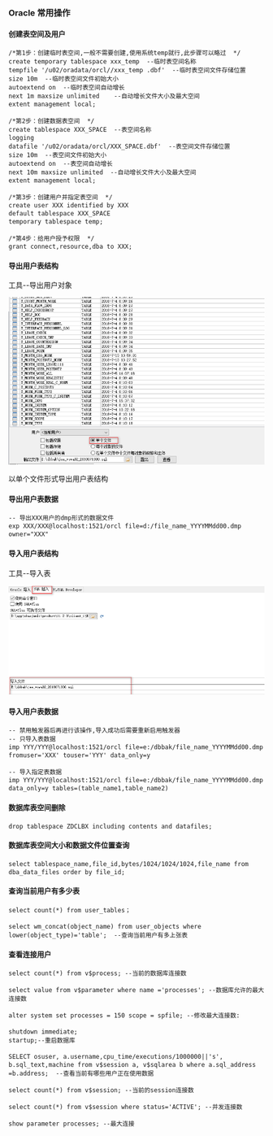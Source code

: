 ### Oracle 常用操作
#### 创建表空间及用户
```
/*第1步：创建临时表空间,一般不需要创建,使用系统temp就行,此步骤可以略过  */
create temporary tablespace xxx_temp  --临时表空间名称
tempfile '/u02/oradata/orcl//xxx_temp .dbf'  --临时表空间文件存储位置
size 10m  --临时表空间文件初始大小
autoextend on  --临时表空间自动增长
next 1m maxsize unlimited    --自动增长文件大小及最大空间
extent management local;  
 
/*第2步：创建数据表空间  */
create tablespace XXX_SPACE  --表空间名称
logging
datafile '/u02/oradata/orcl/XXX_SPACE.dbf'  --表空间文件存储位置
size 10m  --表空间文件初始大小
autoextend on  --表空间自动增长
next 10m maxsize unlimited  --自动增长文件大小及最大空间
extent management local; 

/*第3步：创建用户并指定表空间  */
create user XXX identified by XXX
default tablespace XXX_SPACE
temporary tablespace temp;

/*第4步：给用户授予权限  */
grant connect,resource,dba to XXX;  
```

#### 导出用户表结构
工具--导出用户对象

![导出表结构](https://raw.githubusercontent.com/zhaojunliing/markDownDoc/master/youDaoYun/Oracle/2018-07-17_120313.png)

以单个文件形式导出用户表结构

#### 导出用户表数据
```
-- 导出XXX用户的dmp形式的数据文件
exp XXX/XXX@localhost:1521/orcl file=d:/file_name_YYYYMMdd00.dmp owner="XXX"
```
#### 导入用户表结构
工具--导入表

![导入表结构](https://raw.githubusercontent.com/zhaojunliing/markDownDoc/master/youDaoYun/Oracle/2018-07-17_132220.png)

#### 导入用户表数据
```
-- 禁用触发器后再进行该操作,导入成功后需要重新启用触发器
-- 只导入表数据
imp YYY/YYY@localhost:1521/orcl file=e:/dbbak/file_name_YYYYMMdd00.dmp fromuser='XXX' touser='YYY' data_only=y

-- 导入指定表数据
imp YYY/YYY@localhost:1521/orcl file=e:/dbbak/file_name_YYYYMMdd00.dmp data_only=y tables=(table_name1,table_name2)
```

#### 数据库表空间删除
```
drop tablespace ZDCLBX including contents and datafiles;
```

#### 数据库表空间大小和数据文件位置查询
```
select tablespace_name,file_id,bytes/1024/1024/1024,file_name from dba_data_files order by file_id;
```

#### 查询当前用户有多少表
```
select count(*) from user_tables；

select wm_concat(object_name) from user_objects where lower(object_type)='table';  --查询当前用户有多上张表
```
#### 查看连接用户
```
select count(*) from v$process; --当前的数据库连接数  
  
select value from v$parameter where name ='processes'; --数据库允许的最大连接数  
  
alter system set processes = 150 scope = spfile; --修改最大连接数:  
  
shutdown immediate;  
startup;--重启数据库  
  
SELECT osuser, a.username,cpu_time/executions/1000000||'s', b.sql_text,machine from v$session a, v$sqlarea b where a.sql_address =b.address;  --查看当前有哪些用户正在使用数据  
  
select count(*) from v$session; --当前的session连接数  
  
select count(*) from v$session where status='ACTIVE'; --并发连接数  
  
show parameter processes; --最大连接 
```
